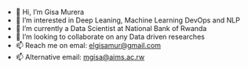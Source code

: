 - 👋 Hi, I’m Gisa Murera
- 👀 I’m interested in Deep Leaning, Machine Learning DevOps and NLP
- 🌱 I’m currently a Data Scientist at National Bank of Rwanda
- 💞️ I’m looking to collaborate on any Data driven researches
- 📫 Reach me on emal: elgisamur@gmail.com 
- 📫 Alternative email: mgisa@aims.ac.rw

<!---
mgisa/mgisa is a ✨ special ✨ repository because its `README.md` (this file) appears on your GitHub profile.
You can click the Preview link to take a look at your changes.
--->
